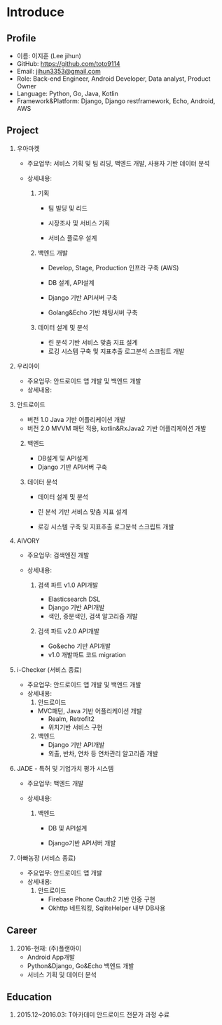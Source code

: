 # Introduce



## Profile

- 이름: 이지훈 (Lee jihun)
- GitHub: <https://github.com/toto9114>
- Email: jihun3353@gmail.com
- Role: Back-end Engineer, Android Developer, Data analyst, Product Owner
- Language: Python, Go, Java, Kotlin
- Framework&Platform: Django, Django restframework, Echo, Android, AWS

## Project

1. 우아마켓
   - 주요업무: 서비스 기획 및 팀 리딩, 백엔드 개발, 사용자 기반 데이터 분석
   - 상세내용:

     1. 기획

        - 팀 빌딩 및 리드

        - 시장조사 및 서비스 기획
        - 서비스 플로우 설계

     2. 백엔드 개발

        - Develop, Stage, Production 인프라 구축 (AWS)
        - DB 설계, API설계

        - Django 기반 API서버 구축
        - Golang&Echo 기반 채팅서버 구축

     3. 데이터 설계 및 분석

        - 린 분석 기반 서비스 맞춤 지표 설계
        - 로깅 시스템 구축 및 지표추출 로그분석 스크립트 개발

2. 우리아이
   - 주요업무: 안드로이드 앱 개발 및 백엔드 개발
   - 상세내용:
   
  1. 안드로이드
    
        - 버전 1.0 Java 기반 어플리케이션 개발
        - 버전 2.0 MVVM 패턴 적용, kotlin&RxJava2 기반 어플리케이션 개발
       
     2. 백엔드
     
        - DB설계 및 API설계
        - Django 기반 API서버 구축
     
     3. 데이터 분석
     
        - 데이터 설계 및 분석
     
        - 린 분석 기반 서비스 맞춤 지표 설계
        - 로깅 시스템 구축 및 지표추출 로그분석 스크립트 개발
   
3. AIVORY
   - 주요업무: 검색엔진 개발
   - 상세내용:

     1. 검색 파트 v1.0 API개발
        - Elasticsearch DSL
        - Django 기반 API개발
        - 색인, 증분색인, 검색 알고리즘 개발

     2. 검색 파트 v2.0 API개발
        - Go&echo 기반 API개발
        - v1.0 개발파트 코드 migration

4. i-Checker (서비스 종료)
   - 주요업무: 안드로이드 앱 개발 및 백엔드 개발
   - 상세내용:
     1. 안드로이드
     - MVC패턴, Java 기반 어플리케이션 개발
        - Realm, Retrofit2
        - 위치기반 서비스 구현
     2. 백엔드
        - Django 기반 API개발
        - 외출, 반차, 연차 등 연차관리 알고리즘 개발
   
5. JADE - 특허 및 기업가치 평가 시스템
   - 주요업무: 백엔드 개발
   - 상세내용:

     1. 백엔드

        - DB 및 API설계

        - Django기반 API서버 개발

6. 아빠농장 (서비스 종료)
   - 주요업무: 안드로이드 앱 개발
   - 상세내용:
     1. 안드로이드
        - Firebase Phone Oauth2 기반 인증 구현
        - Okhttp 네트워킹, SqliteHelper 내부 DB사용

## Career

1. 2016-현재: (주)플랜아이
   - Android App개발
   - Python&Django, Go&Echo 백엔드 개발
   - 서비스 기획 및 데이터 분석

## Education

1. 2015.12~2016.03: T아카데미 안드로이드 전문가 과정 수료
